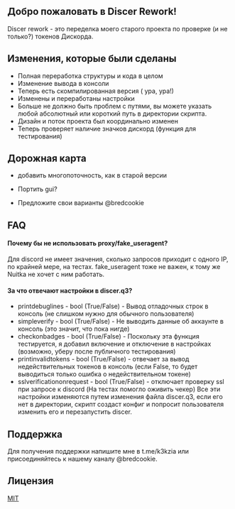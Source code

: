 ## Добро пожаловать в Discer Rework!

Discer rework - это переделка моего старого проекта по проверке (и не только?) токенов Дискорда.
## Изменения, которые были сделаны

- Полная переработка структуры и кода в целом
- Изменение вывода в консоли
- Теперь есть скомпилированная версия ( ура, ура!)
- Изменены и переработаны настройки
- Больше не должно быть проблем с путями, вы можете указать любой абсолютный или короткий путь в директории скрипта.
- Дизайн и поток проекта был координально изменен
- Теперь проверяет наличие значков дискорд (функция для тестирования)
## Дорожная карта

- добавить многопоточность, как в старой версии

- Портить gui?

- Предложите свои варианты @bredcookie


## FAQ

#### Почему бы не использовать proxy/fake_useragent?

Для discord не имеет значения, сколько запросов приходит с одного IP, по крайней мере, на тестах. fake_useragent тоже не важен, к тому же Nuitka не хочет с ним работать.

#### За что отвечают настройки в discer.q3?

- printdebuglines - bool (True/False) - Вывод отладочных строк в консоль (не слишком нужно для обычного пользователя)
- simpleverify - bool (True/False) - Не выводить данные об аккаунте в консоль (это значит, что пока нигде)
- checkonbadges - bool (True/False) - Поскольку эта функция тестируется, я добавил включение и отключение в настройках (возможно, уберу после публичного тестирования)
- printinvalidtokens - bool (True/False) - отвечает за вывод недействительных токенов в консоль (если False, то будет выводиться только ошибка о недействительном токене)
- sslverificationonrequest - bool (True/False) - отключает проверку ssl при запросе к discord (На тестах помогло оживить чекер)
Все эти настройки изменяются путем изменения файла discer.q3, если его нет в директории, скрипт создаст конфиг и попросит пользователя изменить его и перезапустить discer.
## Поддержка

Для получения поддержки напишите мне в t.me/k3kzia или присоединяйтесь к нашему каналу @bredcookie.


## Лицензия

[MIT](https://choosealicense.com/licenses/mit/)
